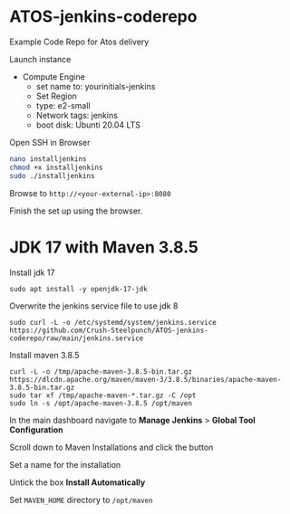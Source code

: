# ATOS-jenkins-coderepo
Example Code Repo for Atos delivery

Launch instance
- Compute Engine
  - set name to: yourinitials-jenkins
  - Set Region
  - type: e2-small
  - Network tags: jenkins
  - boot disk: Ubunti 20.04 LTS

Open SSH in Browser

```bash
nano installjenkins
chmod +x installjenkins
sudo ./installjenkins
```


Browse to `http://<your-external-ip>:8080`

Finish the set up using the browser.


# JDK 17 with Maven 3.8.5

Install jdk 17

```
sudo apt install -y openjdk-17-jdk
```


Overwrite the jenkins service file to use jdk 8

```
sudo curl -L -o /etc/systemd/system/jenkins.service https://github.com/Crush-Steelpunch/ATOS-jenkins-coderepo/raw/main/jenkins.service
```

Install maven 3.8.5

```
curl -L -o /tmp/apache-maven-3.8.5-bin.tar.gz  https://dlcdn.apache.org/maven/maven-3/3.8.5/binaries/apache-maven-3.8.5-bin.tar.gz
sudo tar xf /tmp/apache-maven-*.tar.gz -C /opt
sudo ln -s /opt/apache-maven-3.8.5 /opt/maven
```

In the main dashboard navigate to **Manage Jenkins** > **Global Tool Configuration**

Scroll down to Maven Installations and click the button

Set a name for the installation

Untick the box **Install Automatically**

Set `MAVEN_HOME` directory to `/opt/maven`
